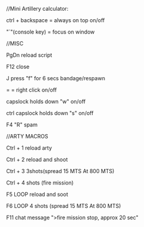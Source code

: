 //Mini Artillery calculator:

ctrl + backspace = always on top on/off

"`"(console key) = focus on window

//MISC

PgDn reload script

F12 close

J press "f" for 6 secs bandage/respawn

= = right click on/off

capslock holds down "w" on/off

ctrl capslock holds down "s" on/off

F4 "R" spam

//ARTY MACROS

Ctrl + 1 reload arty

Ctrl + 2 reload and shoot

Ctrl + 3 3shots(spread 15 MTS At 800 MTS)

Ctrl + 4 shots (fire mission)

F5 LOOP reload and soot

F6 LOOP 4 shots (spread 15 MTS At 800 MTS)

F11 chat message ">fire mission stop, approx 20 sec"
